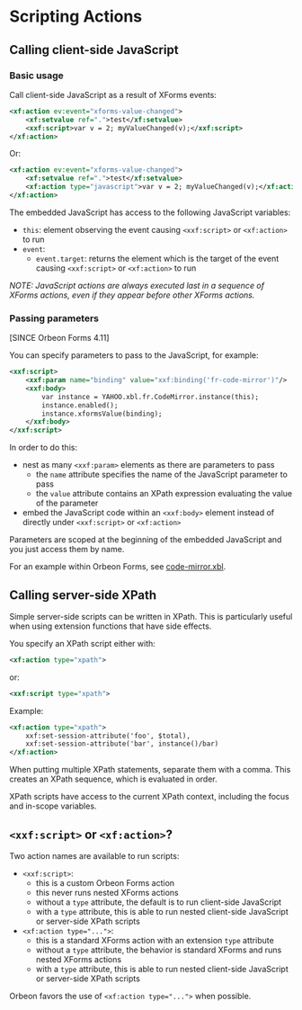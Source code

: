 # Scripting Actions

<!-- toc -->

## Calling client-side JavaScript

### Basic usage

Call client-side JavaScript as a result of XForms events:

```xml
<xf:action ev:event="xforms-value-changed">
    <xf:setvalue ref=".">test</xf:setvalue>
    <xxf:script>var v = 2; myValueChanged(v);</xxf:script>
</xf:action>
```

Or:

```xml
<xf:action ev:event="xforms-value-changed">
    <xf:setvalue ref=".">test</xf:setvalue>
    <xf:action type="javascript">var v = 2; myValueChanged(v);</xf:action>
</xf:action>
```

The embedded JavaScript has access to the following JavaScript variables:

* `this`: element observing the event causing `<xxf:script>` or `<xf:action>` to run
* `event`:
    * `event.target`: returns the element which is the target of the event causing `<xxf:script>` or `<xf:action>` to run

_NOTE: JavaScript actions are always executed last in a sequence of XForms actions, even if they appear before other XForms actions._

### Passing parameters

[SINCE Orbeon Forms 4.11]

You can specify parameters to pass to the JavaScript, for example:
 
```xml
<xxf:script>
    <xxf:param name="binding" value="xxf:binding('fr-code-mirror')"/>
    <xxf:body>
        var instance = YAHOO.xbl.fr.CodeMirror.instance(this);
        instance.enabled();
        instance.xformsValue(binding);
    </xxf:body>
</xxf:script>
```

In order to do this:

- nest as many `<xxf:param>` elements as there are parameters to pass
    - the `name` attribute specifies the name of the JavaScript parameter to pass
    - the `value` attribute contains an XPath expression evaluating the value of the parameter
- embed the JavaScript code within an `<xxf:body>` element instead of directly under `<xxf:script>` or `<xf:action>`

Parameters are scoped at the beginning of the embedded JavaScript and you just access them by name.
 
For an example within Orbeon Forms, see [code-mirror.xbl](https://github.com/orbeon/orbeon-forms/blob/83c1bde2386bc5c69af72a132db61378d2077fc9/src/resources-packaged/xbl/orbeon/code-mirror/code-mirror.xbl).

## Calling server-side XPath

Simple server-side scripts can be written in XPath. This is particularly useful when using extension functions that have side effects.

You specify an XPath script either with:

```xml
<xf:action type="xpath">
```

or:

```xml
<xxf:script type="xpath">
```

Example:

```xml
<xf:action type="xpath">
    xxf:set-session-attribute('foo', $total),
    xxf:set-session-attribute('bar', instance()/bar)
</xf:action>
```

When putting multiple XPath statements, separate them with a comma. This creates an XPath sequence, which is evaluated in order.

XPath scripts have access to the current XPath context, including the focus and in-scope variables.

## `<xxf:script>` or `<xf:action>`?

Two action names are available to run scripts:

* `<xxf:script>`:
    * this is a custom Orbeon Forms action
    * this never runs nested XForms actions
    * without a `type` attribute, the default is to run client-side JavaScript 
    * with a `type` attribute, this is able to run nested client-side JavaScript or server-side XPath scripts
* `<xf:action type="...">`:
    * this is a standard XForms action with an extension `type` attribute
    * without a `type` attribute, the behavior is standard XForms and runs nested XForms actions
    * with a `type` attribute, this is able to run nested client-side JavaScript or server-side XPath scripts

Orbeon favors the use of `<xf:action type="...">` when possible.
